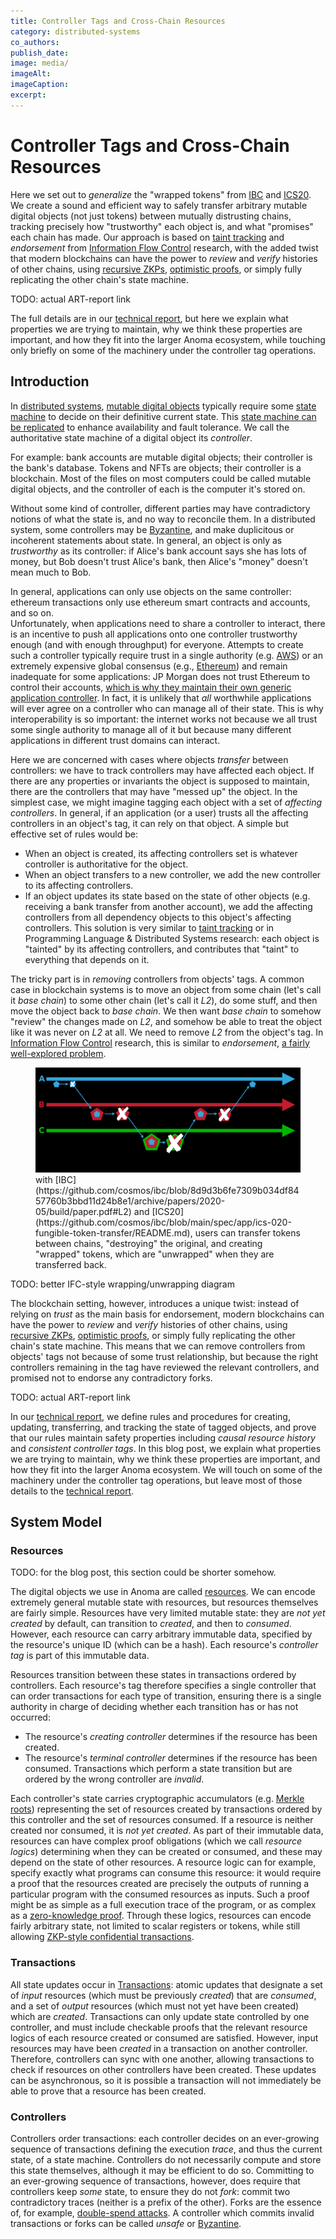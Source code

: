 ```yaml
---
title: Controller Tags and Cross-Chain Resources
category: distributed-systems
co_authors: 
publish_date: 
image: media/
imageAlt: 
imageCaption: 
excerpt: 
---
```

# Controller Tags and Cross-Chain Resources

Here we set out to _generalize_ the "wrapped tokens" from [IBC](https://github.com/cosmos/ibc/blob/8d9d3b6fe7309b034df8457760b3bbd11d24b8e1/archive/papers/2020-05/build/paper.pdf#L2) and [ICS20](https://github.com/cosmos/ibc/blob/main/spec/app/ics-020-fungible-token-transfer/README.md).
We create a sound and efficient way to safely transfer arbitrary mutable digital objects (not just tokens) between mutually distrusting chains, tracking precisely how "trustworthy" each object is, and what "promises" each chain has made. 
Our approach is based on [taint tracking](http://www.tcse.cn/~wsdou/papers/2022-dsn-dista.pdf) and _endorsement_ from [Information Flow Control](https://en.wikipedia.org/wiki/Information_flow_(information_theory)) research, with the added twist that modern blockchains can have the power to _review_ and _verify_ histories of other chains, using [recursive ZKPs](https://eprint.iacr.org/2021/370), [optimistic proofs](https://www.coindesk.com/tech/2024/03/19/optimism-finally-starts-testing-fault-proofs-at-heart-of-design-and-of-criticism/), or simply fully replicating the other chain's state machine.

TODO: actual ART-report link

The full details are in our [technical report](https://www.dropbox.com/scl/fi/84mxa8jb7muiar76twg16/art_controllers-9.pdf?rlkey=xcaj31k59riay7cvqwwi73s13&dl=0), but here we explain what properties we are trying to maintain, why we think these properties are important, and how they fit into the larger Anoma ecosystem, while touching only briefly on some of the machinery under the controller tag operations.



## Introduction
In [distributed systems](https://en.wikipedia.org/wiki/Distributed_computing), [mutable digital objects](https://en.wikipedia.org/wiki/Object_(computer_science)) typically require some [state machine](https://www.cs.cornell.edu/fbs/publications/SMSurvey.pdf) to decide on their definitive current state.
This [state machine can be replicated](https://en.wikipedia.org/wiki/State_machine_replication) to enhance availability and fault tolerance.
We call the authoritative state machine of a digital object its _controller_.

For example: bank accounts are mutable digital objects; their controller is the bank's database.
Tokens and NFTs are objects; their controller is a blockchain. 
Most of the files on most computers could be called mutable digital objects, and the controller of each is the computer it's stored on.

Without some kind of controller, different parties may have contradictory notions of what the state is, and no way to reconcile them.
In a distributed system, some controllers may be [Byzantine](https://en.wikipedia.org/wiki/Byzantine_fault), and make duplicitous or incoherent statements about state. 
In general, an object is only as _trustworthy_ as its controller: if Alice's bank account says she has lots of money, but Bob doesn't trust Alice's bank, then Alice's "money" doesn't mean much to Bob. 

In general, applications can only use objects on the same controller: ethereum transactions only use ethereum smart contracts and accounts, and so on.  
Unfortunately, when applications need to share a controller  to interact, there is an incentive to push all applications onto one controller trustworthy enough (and with enough throughput) for everyone. 
Attempts to create such a controller typically require trust in a single authority (e.g. [AWS](https://aws.amazon.com/appsync/)) or an extremely expensive global consensus (e.g., [Ethereum](https://github.com/ethereum/wiki/wiki/White-Paper)) and remain inadequate for some applications:
 JP Morgan does not trust Ethereum to control their accounts, [which is why they maintain their own generic application controller](https://www.jpmorgan.com/onyx/about).
In fact, it is unlikely that _all_ worthwhile applications will ever agree on a controller who can manage all of their state.
This is why interoperability is so important: the internet works not because we all trust some single authority to manage all of it but because many different applications in different trust domains can interact. 

Here we are concerned with cases where objects _transfer_ between controllers: we have to track controllers may have affected each object.
If there are any properties or invariants the object is supposed to maintain, there are the controllers that may have "messed up" the object. 
In the simplest case, we might imagine tagging each object with a set of _affecting controllers_.
In general, if an application (or a user) trusts all the affecting controllers in an object's tag, it can rely on that object.
A simple but effective set of rules would be:
- When an object is created, its affecting controllers set is whatever controller is authoritative for the object.
- When an object transfers to a new controller, we add the new controller to its affecting controllers.
- If an object updates its state based on the state of other objects (e.g. receiving a bank transfer from another account), we add the affecting controllers from all dependency objects to this object's affecting controllers. 
This solution is very similar to [taint tracking](http://www.tcse.cn/~wsdou/papers/2022-dsn-dista.pdf) or in Programming Language & Distributed Systems research: each object is "tainted" by its affecting controllers, and contributes that "taint" to everything that depends on it. 

The tricky part is in _removing_ controllers from objects' tags.
A common case in blockchain systems is to move an object from some chain (let's call it _base chain_) to some other chain (let's call it _L2_), do some stuff, and then move the object back to _base chain_. 
We then want _base chain_ to somehow "review" the changes made on _L2_, and somehow be able to treat the object like it was never on _L2_ at all.
We need to remove _L2_ from the object's tag.
In [Information Flow Control](https://en.wikipedia.org/wiki/Information_flow_(information_theory)) research, this is similar to _endorsement_, [a fairly well-explored problem](https://doi.org/10.1145/3133956.3134054).



<figure>
    <img src="media/wrapping-unwrapping.png" alt="wrapping and unwrapping a token as it's transferred across chains" />
  <figcaption>with [IBC](https://github.com/cosmos/ibc/blob/8d9d3b6fe7309b034df8457760b3bbd11d24b8e1/archive/papers/2020-05/build/paper.pdf#L2) and [ICS20](https://github.com/cosmos/ibc/blob/main/spec/app/ics-020-fungible-token-transfer/README.md), users can transfer tokens between chains, "destroying" the original, and creating "wrapped" tokens, which are "unwrapped" when they are transferred back. 
</figcaption>
</figure>
TODO: better IFC-style wrapping/unwrapping diagram

The blockchain setting, however, introduces a unique twist: instead of relying on _trust_ as the main basis for endorsement, modern blockchains can have the power to _review_ and _verify_ histories of other chains, using [recursive ZKPs](https://eprint.iacr.org/2021/370), [optimistic proofs](https://www.coindesk.com/tech/2024/03/19/optimism-finally-starts-testing-fault-proofs-at-heart-of-design-and-of-criticism/), or simply fully replicating the other chain's state machine.
This means that we can remove controllers from objects' tags not because of some trust relationship, but because the right controllers remaining in the tag have reviewed the relevant controllers, and promised not to endorse any contradictory forks. 

TODO: actual ART-report link

In our [technical report](https://www.dropbox.com/scl/fi/84mxa8jb7muiar76twg16/art_controllers-9.pdf?rlkey=xcaj31k59riay7cvqwwi73s13&dl=0), we define rules and procedures for creating, updating, transferring, and tracking the state of tagged objects, and prove that our rules maintain safety properties including _causal resource history_ and _consistent controller tags_.
In this blog post, we explain what properties we are trying to maintain, why we think these properties are important, and how they fit into the larger Anoma ecosystem. 
We will touch on some of the machinery under the controller tag operations, but leave most of those details to the [technical report](https://www.dropbox.com/scl/fi/84mxa8jb7muiar76twg16/art_controllers-9.pdf?rlkey=xcaj31k59riay7cvqwwi73s13&dl=0).

## System Model
### Resources

TODO: for the blog post, this section could be shorter somehow. 

The digital objects we use in Anoma are called [resources](https://zenodo.org/doi/10.5281/zenodo.10498990).
We can encode extremely general mutable state with resources, but resources themselves are fairly simple.
Resources have very limited mutable state: they are _not yet created_ by default, can transition to _created_, and then to _consumed_.
However, each resource can carry arbitrary immutable data, specified by the resource's unique ID (which can be a hash).
Each resource's _controller tag_ is part of this immutable data.

Resources transition between these states in transactions ordered by controllers.
Each resource's tag therefore specifies a single controller that can order transactions for each type of transition, ensuring there is a single authority in charge of deciding whether each transition has or has not occurred:
- The resource's _creating controller_ determines if the resource has been created.
- The resource's _terminal controller_ determines if the resource has been consumed.
Transactions which perform a state transition but are ordered by the wrong controller are _invalid_.

Each controller's state carries cryptographic accumulators (e.g. [Merkle roots](https://doi.org/10.1007/3-540-48184-2_32)) representing the set of resources created by transactions ordered by this controller and the set of resources consumed.
If a resource is neither created nor consumed, it is _not yet created_.
As part of their immutable data, resources can have complex proof obligations (which we call _resource logics_) determining when they can be created or consumed, and these may depend on the state of other resources.
A resource logic can for example, specify exactly what programs can consume this resource: it would require a proof that the resources created are precisely the outputs of running a particular program with the consumed resources as inputs.
Such a proof might be as simple as a full execution trace of the program, or as complex as a [zero-knowledge proof](https://eprint.iacr.org/2021/370).
Through these logics, resources can encode fairly arbitrary state, not limited to scalar registers or tokens, while still allowing [ZKP-style confidential transactions](https://zenodo.org/doi/10.5281/zenodo.10498990).

### Transactions
All state updates occur in [Transactions](https://en.wikipedia.org/wiki/Database_transaction): atomic updates that designate a set of _input_ resources (which must be previously _created_) that are _consumed_, and a set of _output_ resources (which must not yet have been created) which are _created_.
Transactions can only update state controlled by one controller, and must include checkable proofs that the relevant resource logics of each resource created or consumed are satisfied.
However, input resources may have been _created_ in a transaction on another controller.
Therefore, controllers can sync with one another, allowing transactions to check if resources on other controllers have been created.
These updates can be asynchronous, so it is possible a transaction will not immediately be able to prove that a resource has been created.


### Controllers
Controllers order transactions: each controller decides on an ever-growing sequence of transactions defining the execution _trace_, and thus the current state, of a state machine.
Controllers do not necessarily compute and store this state themselves, although it may be efficient to do so.
Committing to an ever-growing sequence of transactions, however, does require that controllers keep _some_ state, to ensure they do not _fork_: commit two contradictory traces (neither is a prefix of the other).
Forks are the essence of, for example, [double-spend attacks](https://dahliamalkhi.wordpress.com/wp-content/uploads/2016/08/blockchainbft-beatcs2017.pdf).
A controller which commits invalid transactions or forks can be called _unsafe_ or [Byzantine](https://en.wikipedia.org/wiki/Byzantine_fault).




